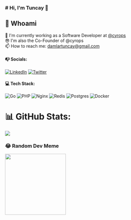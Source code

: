 
### # Hi, I'm Tuncay 👋

##  💫 Whoami
🔭 I'm currently working as a Software Developer at     [@cyrops](https://cyrops.com)  
😎 I'm also the Co-Founder of @cyrops    
📫 How to reach me: damlartuncay@gmail.com

#### 📭 Socials: 
[![LinkedIn](https://img.shields.io/badge/LinkedIn-%230077B5.svg?logo=linkedin&logoColor=&background=white)](https://linkedin.com/in/tuncaydamlar) [![Twitter](https://img.shields.io/badge/twitter-%231DA1F2.svg?logo=x&logoColor=white)](https://twitter.com/tuncaydmlr) 

#### 💻 Tech Stack:
![Go](https://img.shields.io/badge/go-%2300ADD8.svg?style=for-the-badge&logo=go&logoColor=white) ![PHP](https://img.shields.io/badge/php-%23777BB4.svg?style=for-the-badge&logo=php&logoColor=white) ![Nginx](https://img.shields.io/badge/nginx-%23009639.svg?style=for-the-badge&logo=nginx&logoColor=white) ![Redis](https://img.shields.io/badge/redis-%23DD0031.svg?style=for-the-badge&logo=redis&logoColor=white) ![Postgres](https://img.shields.io/badge/postgres-%23316192.svg?style=for-the-badge&logo=postgresql&logoColor=white) ![Docker](https://img.shields.io/badge/docker-%230db7ed.svg?style=for-the-badge&logo=docker&logoColor=white)
# 📊 GitHub Stats:

![](https://github-readme-streak-stats.herokuapp.com/?user=tuncaydamlar&theme=city_light&hide_border=false)

### 😂 Random Dev Meme
<img src='https://randommeme-five.vercel.app/' style="height: 200px;"/>

